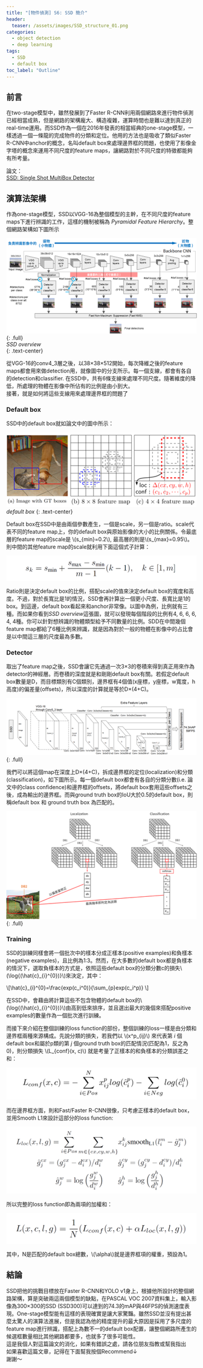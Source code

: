 ```yaml
---
title: "[物件偵測] S6: SSD 簡介"
header:
  teaser: /assets/images/SSD_structure_01.png
categories:
  - object detection
  - deep learning
tags:
  - SSD
  - default box
toc_label: "Outline"
---
```


## 前言
在two-stage模型中，雖然發展到了Faster R-CNN利用兩個網路來進行物件偵測已經相當成熟，但是網路的架構龐大、構造複雜，運算時間也是難以達到真正的real-time運用。而SSD作為一個在2016年發表的相當經典的one-stage模型，一樣透過一個一條龍的完成物件的分類和定位。他用的方法也是吸收了類似Faster R-CNN中anchor的概念，名叫default box來處理邊界框的問題，也使用了影像金字塔的概念來運用不同尺度的feature maps，讓網路對於不同尺度的特徵都能夠有所考量。

論文：  
[SSD: Single Shot MultiBox Detector](https://link.springer.com/chapter/10.1007/978-3-319-46448-0_2)  


## 演算法架構  
作為one-stage模型，SSD以VGG-16為整個模型的主幹，在不同尺度的feature maps下進行辨識的工作，這樣的機制被稱為 _Pyramidal Feature Hierarchy_。整個網路架構如下圖所示  

![SSD stucture](/assets/images/SSD_structure_01.png)
{: .full}  
*SSD overview*  
{: .text-center}  

從VGG-16的conv4_3層之後，以38×38×512開始，每次降維之後的feature maps都會用來做detection用，就像圖中的分支所示。每一個支線，都會有各自的detection和classifier. 在SSD中，共有6條支線來處理不同尺度。隨著維度的降低，所處理的物體在影像中所佔有的比例是由小到大。  
接著，就是如何將這些支線用來處理邊界框的問題了

### Default box  
SSD中的default box就如論文中的圖中所示：

![SSD default box](/assets/images/SSD_default_box.png)  
*default box*
{: .text-center}

Default box在SSD中是由兩個參數產生，一個是scale，另一個是ratio。scale代表不同的feature map上，你的default box與原始影像的大小的比例關係。令最底層的feature map的scale是 \\(s_{min}=0.2\\), 最高層的則是\\(s_{max}=0.95\\)。則中間的其他feature map的scale就利用下面這個式子計算：  

![](\assets\images\SSD_paper05.png)  

Ratio則是決定default box的比例，搭配scale的值來決定default box的寬度和高度。不過，對於長寬比是1的情況，SSD會再計算出一個更小尺度、長寬比是1的box。到這邊，default box看起來和anchor非常像。以圖中為例，比例就有三種。而如果你看到*SSD overview*這張圖，就可以發現每個階段的比例有4, 6, 6, 6, 4, 4種。你可以針對想辨識的物體類型給予不同數量的比例。SDD在中間幾個feature map都給了6種比例來辨識，就是因為對於一般的物體在影像中的占比會是以中間這三層的尺度最為多數。

### Detector  
取出了feature map之後，SSD會讓它先通過一次3×3的卷積來得到真正用來作為detector的神經層。而卷積的深度就是和剛剛default box有關。若假定default box數量是D，而目標類別有C個類別，邊界框有4個值(x座標，y座標，w寬度，h高度)的偏差量(offsets)，所以深度的計算就是等於D×(4+C)。  

![](/assets/images/SSD_paper02.png)  
{: .full}  

我們可以將這個map在深度上D×(4+C)，拆成邊界框的定位(localization)和分類(classification)，如下圖所示。每一個default box都會有各自的分類分數(i.e. 論文中的class confidence)和邊界框的offsets，將default box套用這些offsets之後，成為輸出的邊界框。而與ground truth box的IoU大於0.5的default box，則稱default box 和 ground truth box 為匹配的。

![](/assets/images/SSD_detector.png)
{: .full}  
  

### Training   
SSD的訓練同樣會將一個批次中的樣本分成正樣本(positive examples)和負樣本(negative examples)，且比例為1:3。然而，在大多數的default box都是負樣本的情況下，選取負樣本的方式是，依照這些default box的分類分數c的損失\\(\log{(\hat{c}\_{i}^{0})}\\)來決定，其中：  

\\[\hat{c}\_{i}^{0}=\frac{exp(c\_i^0)}{\sum\_{p}exp(c\_i^p)} \\]  

在SSD中，會藉由將計算這些不包含物體的default box的\\(\log{(\hat{c}\_{i}^{0})}\\)由高到低來排序，並且選出最大的幾個來搭配positive examples的數量作為一個批次進行訓練。  

而接下來介紹在整個訓練的loss function的部份，整個訓練的loss一樣是由分類和邊界框兩種來源構成。先說分類的損失，若我們以 \\(x^p_{ij}\\) 來代表第 _i_ 個default box和屬於p類的第 _j_ 個ground truth box的匹配情況(匹配為1，反之為0)，則分類損失 \\(L_{conf}(x, c)\\) 就是考量了正樣本的和負樣本的分類誤差之和：  

![](\assets\images\SSD_paper03.png)  

而在邊界框方面，則和Fast/Faster R-CNN很像，只考慮正樣本的default box，並用Smooth L1來設計這部分的loss function:  

![](\assets\images\SSD_paper04.png)  

所以完整的loss function即為兩項的加權和：  

![](\assets\images\SSD_paper06.png)  

其中，N是匹配的default box總數，\\(\alpha\\)就是邊界框項的權重，預設為1。


## 結論  
SSD把他的挑戰目標放在Faster R-CNN和YOLO v1身上，根據他所設計的整個網路架構，算是突破兩這兩個模型的缺點，在PASCAL VOC 2007資料集上，輸入影像為300×300的SSD (SSD300)可以達到的74.3的mAP與46FPS的偵測速度表現。One-stage模型能有這樣的表現確實是讓大家驚豔。雖然SSD並沒有提出甚麼太驚人的演算法進展，但是我認為他的精度提升的最大原因是採用了多尺度的feature map進行辨識，搭配上為數不一的default box配置，讓整個網路所產生的候選框數量相比其他網路都要多，也就多了很多可能性。  
這是我個人對這篇論文的消化，如果有錯誤之處，請各位朋友指教或幫我指出  
如果喜歡這篇文章，記得在下面幫我按個Recommend↓  
謝謝～
















